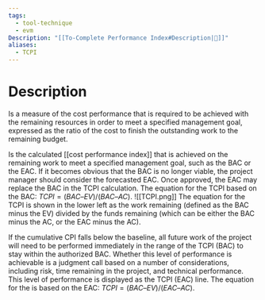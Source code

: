 ```yaml
---
tags:
  - tool-technique
  - evm
Description: "[[To-Complete Performance Index#Description|📝]]"
aliases:
  - TCPI
---
```

# Description
Is a measure of the cost performance that is required to be achieved with the remaining resources in order to meet a specified management goal, expressed as the ratio of the cost to finish the outstanding work to the remaining budget.

Is the calculated [[cost performance index]] that is achieved on the remaining work to meet a specified management goal, such as the BAC or the EAC. If it becomes obvious that the BAC is no longer viable, the project manager should consider the forecasted EAC. Once approved, the EAC may replace the BAC in the TCPI calculation. The equation for the TCPI based on the BAC: $TCPI = (BAC – EV) / (BAC – AC)$.
![[TCPI.png]]
The equation for the TCPI is shown in the lower left as the work remaining (defined as the BAC minus the EV) divided by the funds remaining (which can be either the BAC minus the AC, or the EAC minus the AC).

If the cumulative CPI falls below the baseline, all future work of the project will need to be performed immediately in the range of the TCPI (BAC) to stay within the authorized BAC. Whether this level of performance is achievable is a judgment call based on a number of considerations, including risk, time remaining in the project, and technical performance. This level of performance is displayed as the TCPI (EAC) line. The equation for the  is based on the EAC: $TCPI = (BAC – EV) / (EAC – AC)$.